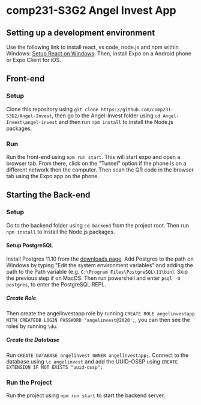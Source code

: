 # comp231-S3G2 Angel Invest App

## Setting up a development environment
Use the following link to install react, vs code, node.js and npm within Windows: [Setup React on Windows](https://robinwieruch.de/react-js-windows-setup). Then, install Expo on a Android phone or Expo Client for iOS.

## Front-end

### Setup
Clone this repository using `git clone https://github.com/comp231-S3G2/Angel-Invest`, then go to the Angel-Invest folder using `cd Angel-Invest\angel-invest`  and then run `npm install` to install the Node.js packages.

### Run
Run the front-end using `npm run start`. This will start expo and open a browser tab. From there, click on the "Tunnel" option if the phone is on a different network then the computer. Then scan the QR code in the browser tab using the Expo app on the phone.

## Starting the Back-end

### Setup
Go to the backend folder using `cd backend` from the project root. Then run `npm install` to install the Node.js packages.

#### Setup PostgreSQL
Install Postgres 11.10 from the [downloads page](https://www.enterprisedb.com/downloads/postgres-postgresql-downloads). 
Add Postgres to the path on Windows by typing "Edit the system environment variables" and adding the path to the Path variable (e.g. `C:\Program Files\PostgreSQL\11\bin`). Skip the previous step if on MacOS. Then run powershell and enter `psql -U postgres`, to enter the PostgreSQL REPL. 

##### Create Role
Then create the angelinvestapp role by running `CREATE ROLE angelinvestapp WITH CREATEDB LOGIN PASSWORD 'angelinvest@2020';`, you can then see the roles by running `\du`.

##### Create the Database
Run `CREATE DATABASE angelinvest OWNER angelinvestapp;`. Connect to the database using `\c angelinvest` and add the UUID-OSSP using `CREATE EXTENSION IF NOT EXISTS "uuid-ossp";`

### Run the Project
Run the project using `npm run start` to start the backend server.
